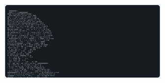 <a href="https://github.com/simiguess/simiguess">
  <picture>
    <source media="(prefers-color-scheme: dark)" srcset="https://raw.githubusercontent.com/simiguess/simiguess/main/profpic.svg">
    <img alt="Sims GitHub Profile README" src="https://raw.githubusercontent.com/simiguess/simiguess/main/profpic.svg">
  </picture>
</a>